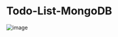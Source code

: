 # Todo-List-MongoDB


![image](https://github.com/Jolin-123/Todo-List-MongoDB/assets/101018568/a08137c9-9ccf-4eca-b5f8-8a2b9b3889e9)
